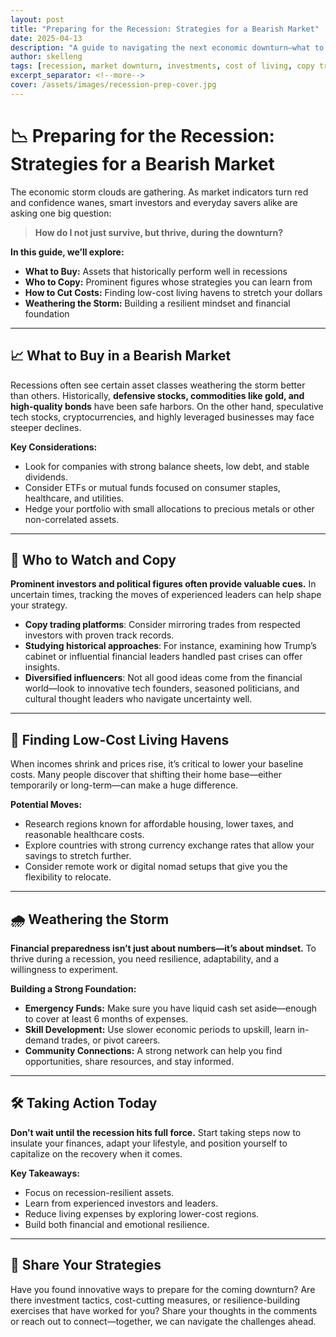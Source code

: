 ```yaml
---
layout: post
title: "Preparing for the Recession: Strategies for a Bearish Market"
date: 2025-04-13
description: "A guide to navigating the next economic downturn—what to buy, who to watch, and how to weather the storm."
author: skelleng
tags: [recession, market downturn, investments, cost of living, copy trading, economic resilience]
excerpt_separator: <!--more-->
cover: /assets/images/recession-prep-cover.jpg
---
```


# 📉 Preparing for the Recession: Strategies for a Bearish Market

The economic storm clouds are gathering. As market indicators turn red and confidence wanes, smart investors and everyday savers alike are asking one big question:

> **How do I not just survive, but thrive, during the downturn?**

<!--more-->

**In this guide, we’ll explore:**
- **What to Buy:** Assets that historically perform well in recessions
- **Who to Copy:** Prominent figures whose strategies you can learn from
- **How to Cut Costs:** Finding low-cost living havens to stretch your dollars
- **Weathering the Storm:** Building a resilient mindset and financial foundation

---

## 📈 What to Buy in a Bearish Market

Recessions often see certain asset classes weathering the storm better than others. Historically, **defensive stocks, commodities like gold, and high-quality bonds** have been safe harbors. On the other hand, speculative tech stocks, cryptocurrencies, and highly leveraged businesses may face steeper declines.

**Key Considerations:**
- Look for companies with strong balance sheets, low debt, and stable dividends.
- Consider ETFs or mutual funds focused on consumer staples, healthcare, and utilities.
- Hedge your portfolio with small allocations to precious metals or other non-correlated assets.

---

## 🧠 Who to Watch and Copy

**Prominent investors and political figures often provide valuable cues.** In uncertain times, tracking the moves of experienced leaders can help shape your strategy.

- **Copy trading platforms**: Consider mirroring trades from respected investors with proven track records.  
- **Studying historical approaches**: For instance, examining how Trump’s cabinet or influential financial leaders handled past crises can offer insights.  
- **Diversified influencers**: Not all good ideas come from the financial world—look to innovative tech founders, seasoned politicians, and cultural thought leaders who navigate uncertainty well.

---

## 🏡 Finding Low-Cost Living Havens

When incomes shrink and prices rise, it’s critical to lower your baseline costs. Many people discover that shifting their home base—either temporarily or long-term—can make a huge difference.

**Potential Moves:**
- Research regions known for affordable housing, lower taxes, and reasonable healthcare costs.  
- Explore countries with strong currency exchange rates that allow your savings to stretch further.  
- Consider remote work or digital nomad setups that give you the flexibility to relocate.

---

## 🌧 Weathering the Storm

**Financial preparedness isn’t just about numbers—it’s about mindset.** To thrive during a recession, you need resilience, adaptability, and a willingness to experiment.

**Building a Strong Foundation:**
- **Emergency Funds:** Make sure you have liquid cash set aside—enough to cover at least 6 months of expenses.  
- **Skill Development:** Use slower economic periods to upskill, learn in-demand trades, or pivot careers.  
- **Community Connections:** A strong network can help you find opportunities, share resources, and stay informed.

---

## 🛠 Taking Action Today

**Don’t wait until the recession hits full force.** Start taking steps now to insulate your finances, adapt your lifestyle, and position yourself to capitalize on the recovery when it comes.

**Key Takeaways:**
- Focus on recession-resilient assets.  
- Learn from experienced investors and leaders.  
- Reduce living expenses by exploring lower-cost regions.  
- Build both financial and emotional resilience.

---

## 📝 Share Your Strategies

Have you found innovative ways to prepare for the coming downturn? Are there investment tactics, cost-cutting measures, or resilience-building exercises that have worked for you? Share your thoughts in the comments or reach out to connect—together, we can navigate the challenges ahead.
